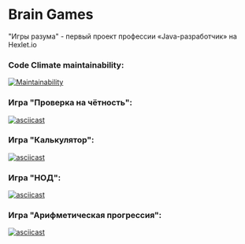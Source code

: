# Brain Games
"Игры разума" - первый проект профессии «Java-разработчик» на Hexlet.io

### Code Climate maintainability:
[![Maintainability](https://api.codeclimate.com/v1/badges/861e8231dd8a8c4361ee/maintainability)](https://codeclimate.com/github/0x8251ae8c/java-project-61/maintainability)

### Игра "Проверка на чётность":
[![asciicast](https://asciinema.org/a/HgRpuZxwSnw9SAySpPFxGBBtq.svg)](https://asciinema.org/a/HgRpuZxwSnw9SAySpPFxGBBtq)

### Игра "Калькулятор":
[![asciicast](https://asciinema.org/a/WKpY2FV86I1Twkfzt8zGnS871.svg)](https://asciinema.org/a/WKpY2FV86I1Twkfzt8zGnS871)

### Игра "НОД":
[![asciicast](https://asciinema.org/a/1zE1MM29iI3GXm9oA6ZyPsXAk.svg)](https://asciinema.org/a/1zE1MM29iI3GXm9oA6ZyPsXAk)

### Игра "Арифметическая прогрессия":
[![asciicast](https://asciinema.org/a/rXiGOytAmpncpNOTFjIyruSW4.svg)](https://asciinema.org/a/rXiGOytAmpncpNOTFjIyruSW4)

